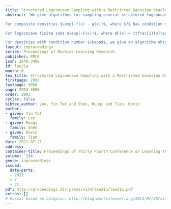 ```yaml
---
title: Structured Logconcave Sampling with a Restricted Gaussian Oracle
abstract: 'We give algorithms for sampling several structured logconcave families to high accuracy. We further develop a reduction framework, inspired by proximal point methods in convex optimization, which bootstraps samplers for regularized densities to generically improve dependences on problem conditioning $\kappa$ from polynomial to linear. A key ingredient in our framework is the notion of a "restricted Gaussian oracle" (RGO) for $g: \mathbb{R}^d \rightarrow \mathbb{R}$, which is a sampler for distributions whose negative log-likelihood sums a quadratic (in a multiple of the identity) and $g$. By combining our reduction framework with our new samplers, we obtain the following bounds for sampling structured distributions to total variation distance $\eps$.

For composite densities $\exp(-f(x) - g(x))$, where $f$ has condition number $\kappa$ and convex (but possibly non-smooth) $g$ admits an RGO, we obtain a mixing time of $O(\kappa d \log^3\tfrac{\kappa d}{\epsilon})$, matching the state-of-the-art non-composite bound Lee et.\ al.\. No composite samplers with better mixing than general-purpose logconcave samplers were previously known.

For logconcave finite sums $\exp(-F(x))$, where $F(x) = \tfrac{1}{n}\sum_{i \in [n]} f_i(x)$ has condition number $\kappa$, we give a sampler querying $\widetilde{O}(n + \kappa\max(d, \sqrt{nd}))$ gradient oracles\footnote{For convenience of exposition, the $\widetilde{O}$ notation hides logarithmic factors in the dimension $d$, problem conditioning $\kappa$, desired accuracy $\epsilon$, and summand count $n$ (when applicable). A first-order (gradient) oracle for $f:\mathbb{R}^d \rightarrow \mathbb{R}$ returns $(f(x), \nabla f(x))$ on input $x$, and a zeroth-order (value) oracle only returns $f(x)$.} to $\{f_i\}_{i \in [n]}$. No high-accuracy samplers with nontrivial gradient query complexity were previously known.

For densities with condition number $\kappa$, we give an algorithm obtaining mixing time $O(\kappa d \log^2\tfrac{\kappa d}{\epsilon})$, improving Lee et.\ al.\ by a logarithmic factor with a significantly simpler analysis. We also show a zeroth-order algorithm attains the same query complexity.'
layout: inproceedings
series: Proceedings of Machine Learning Research
publisher: PMLR
issn: 2640-3498
id: lee21a
month: 0
tex_title: Structured Logconcave Sampling with a Restricted Gaussian Oracle
firstpage: 2993
lastpage: 3050
page: 2993-3050
order: 2993
cycles: false
bibtex_author: Lee, Yin Tat and Shen, Ruoqi and Tian, Kevin
author:
- given: Yin Tat
  family: Lee
- given: Ruoqi
  family: Shen
- given: Kevin
  family: Tian
date: 2021-07-21
address:
container-title: Proceedings of Thirty Fourth Conference on Learning Theory
volume: '134'
genre: inproceedings
issued:
  date-parts:
  - 2021
  - 7
  - 21
pdf: http://proceedings.mlr.press/v134/lee21a/lee21a.pdf
extras: []
# Format based on citeproc: http://blog.martinfenner.org/2013/07/30/citeproc-yaml-for-bibliographies/
---
```

